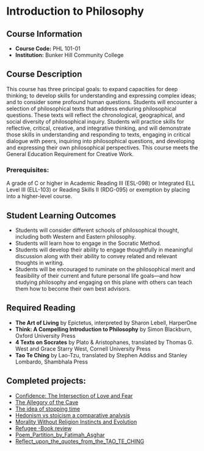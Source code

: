# Introduction to Philosophy

## Course Information
- **Course Code:** PHL 101-01
- **Institution:** Bunker Hill Community College

## Course Description
This course has three principal goals: to expand capacities for deep thinking; to develop skills for understanding and expressing complex ideas; and to consider some profound human questions. Students will encounter a selection of philosophical texts that address enduring philosophical questions. These texts will reflect the chronological, geographical, and social diversity of philosophical inquiry. Students will practice skills for reflective, critical, creative, and integrative thinking, and will demonstrate those skills in understanding and responding to texts, engaging in critical dialogue with peers, inquiring into philosophical questions, and developing and expressing their own philosophical perspectives. This course meets the General Education Requirement for Creative Work.

### Prerequisites:
A grade of C or higher in Academic Reading III (ESL-098) or Integrated ELL Level III (ELL-103) or Reading Skills II (RDG-095) or exemption by placing into a higher-level course.

## Student Learning Outcomes
- Students will consider different schools of philosophical thought, including both Western and Eastern philosophy.
- Students will learn how to engage in the Socratic Method.
- Students will develop their ability to engage thoughtfully in meaningful discussion along with their ability to convey related and relevant thoughts in writing.
- Students will be encouraged to ruminate on the philosophical merit and feasibility of their current and future personal life goals—and how studying philosophy and engaging on this plane with others can teach them how to become their own best advisors.

## Required Reading
- **The Art of Living** by Epictetus, interpreted by Sharon Lebell, HarperOne
- **Think: A Compelling Introduction to Philosophy** by Simon Blackburn, Oxford University Press
- **4 Texts on Socrates** by Plato & Aristophanes, translated by Thomas G. West and Grace Starry West, Cornell University Press
- **Tao Te Ching** by Lao-Tzu, translated by Stephen Addiss and Stanley Lombardo, Shambhala Press



## Completed projects:

- [Confidence: The Intersection of Love and Fear](Confidence_The_Intersection_of_Love_and_Fear.md)
- [The Allegory of the Cave ](.pdf/The_Allegory_of_the_Cave_by_Anatolie_Jentimir.pdf)
- [The idea of stopping time ](.pdf/The_idea_of_stopping_time_by_Anatolie_Jentimir.pdf)
- [Hedonism vs stoicism a comparative analysis](.pdf/Hedonism_vs_stoicism_a_comparative_analysis_by_Anatolie_Jentimir.pdf)
- [Morality Without Religion Instincts and Evolution](.pdf/Morality_Without_Religion_Instincts_and_Evolution.pdf)
- [Refugee -Book review](.pdf/Refugee_Book_review.pdf)
- [Poem_Partition_by_Fatimah_Asghar](.pdf/Poem_Partition_by_Fatimah_Asghar.pdf)
- [Reflect_upon_the_quotes_from_the_TAO_TE_CHING ](.pdf/Reflect_upon_the_quotes_from_the_TAO_TE_CHING.pdf)